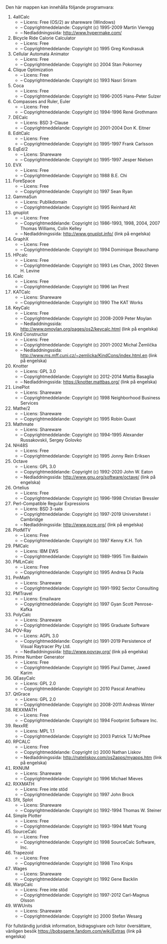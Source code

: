 ﻿Den här mappen kan innehålla följande programvara:

1. 4allCalc
   - – Licens: Free (OS/2) av shareware (Windows)
   - – Copyrightmeddelande: Copyright (c) 1995-2009 Martin Vieregg
   - – Nedladdningssida: http://www.hypermake.com/
2. Bicycle Ride Calorie Calculator
   - – Licens: Free
   - – Copyrightmeddelande: Copyright (c) 1995 Greg Kondrasuk
3. Cellular Automata Animator
   - – Licens: Free
   - – Copyrightmeddelande: Copyright (c) 2004 Stan Pokorney
4. Clique Optimization
   - – Licens: Free
   - – Copyrightmeddelande: Copyright (c) 1993 Nasri Sriram
5. Coca
   - – Licens: Free
   - – Copyrightmeddelande: Copyright (c) 1996-2005 Hans-Peter Sulzer
6. Compasses and Ruler, Euler
   - – Licens: Free
   - – Copyrightmeddelande: Copyright (c) 1994-1996 René Grothmann
7. DECalc
   - – Licens: BSD 3-Clause
   - – Copyrightmeddelande: Copyright (c) 2001-2004 Don K. Eitner
8. EditCalc
   - – Licens: Free
   - – Copyrightmeddelande: Copyright (c) 1995-1997 Frank Carlsson
9. EqEd/2
   - – Licens: Shareware
   - – Copyrightmeddelande: Copyright (c) 1995-1997 Jesper Nielsen
10. EVX
    - – Licens: Free
    - – Copyrightmeddelande: Copyright (c) 1988 B.E. Chi
11. ForeSpace
    - – Licens: Free
    - – Copyrightmeddelande: Copyright (c) 1997 Sean Ryan
12. GammaSun
    - – Licens: Publikdomain
    - – Copyrightmeddelande: Copyright (c) 1995 Reinhard Alt
13. gnuplot
    - – Licens: Free
    - – Copyrightmeddelande: Copyright (c) 1986-1993, 1998, 2004, 2007 Thomas Williams, Colin Kelley
    - – Nedladdningssida: http://www.gnuplot.info/ (link på engelska)
14. GraphX
    - – Licens: Free
    - – Copyrightmeddelande: Copyright (c) 1994 Dominique Beauchamp
15. HPcalc
    - – Licens: Free
    - – Copyrightmeddelande: Copyright (c) 1993 Les Chan, 2002 Steven H. Levine
16. ICalc
    - – Licens: Free
    - – Copyrightmeddelande: Copyright (c) 1996 Ian Prest
17. KATCalc
    - – Licens: Shareware
    - – Copyrightmeddelande: Copyright (c) 1990 The KAT Works
18. KeyCalc
    - – Licens: Free
    - – Copyrightmeddelande: Copyright (c) 2008-2009 Peter Moylan
    - – Nedladdningssida: http://www.pmoylan.org/pages/os2/keycalc.html (link på engelska)
19. Kind Constructor
    - – Licens: Free
    - – Copyrightmeddelande: Copyright (c) 2001-2002 Michal Žemlička
    - – Nedladdningssida: http://www.ms.mff.cuni.cz/~zemlicka/KindCons/index.html.en (link på engelska)
20. Knotter
    - – Licens: GPL 3.0
    - – Copyrightmeddelande: Copyright (c) 2012-2014 Mattia Basaglia
    - – Nedladdningssida: https://knotter.mattbas.org/ (link på engelska)
21. LinePlot
    - – Licens: Shareware
    - – Copyrightmeddelande: Copyright (c) 1998 Neighborhood Business Services
22. Mathe/2
    - – Licens: Shareware
    - – Copyrightmeddelande: Copyright (c) 1995 Robin Quast
23. Mathmate
    - – Licens: Shareware
    - – Copyrightmeddelande: Copyright (c) 1994-1995 Alexander Russakovskii, Sergey Golovko
24. NH48S
    - – Licens: Free
    - – Copyrightmeddelande: Copyright (c) 1995 Jonny Rein Eriksen
25. Octave
    - – Licens: GPL 3.0
    - – Copyrightmeddelande: Copyright (c) 1992-2020 John W. Eaton
    - – Nedladdningssida: http://www.gnu.org/software/octave/ (link på engelska)
26. Ortelius
    - – Licens: Free
    - – Copyrightmeddelande: Copyright (c) 1996-1998 Christian Bressler
27. Perl-Compatible Regular Expressions
    - – Licens: BSD 3-sats
    - – Copyrightmeddelande: Copyright (c) 1997-2019 Universitetet i Cambridge
    - – Nedladdningssida: http://www.pcre.org/ (link på engelska)
28. PlotMTV
    - – Licens: Free
    - – Copyrightmeddelande: Copyright (c) 1997 Kenny K.H. Toh
29. PMCalc
    - – Licens: IBM EWS
    - – Copyrightmeddelande: Copyright (c) 1989-1995 Tim Baldwin
30. PMLnCalc
    - – Licens: Free
    - – Copyrightmeddelande: Copyright (c) 1995 Andrea Di Paola
31. PmMath
    - – Licens: Shareware
    - – Copyrightmeddelande: Copyright (c) 1991-1992 Sector Consulting
32. PMTravel
    - – Licens: Emailware
    - – Copyrightmeddelande: Copyright (c) 1997 Gyan Scott Penrose-Kafka
33. PolyCalc
    - – Licens: Shareware
    - – Copyrightmeddelande: Copyright (c) 1995 Graduate Software
34. POV-Ray
    - – Licens: AGPL 3.0
    - – Copyrightmeddelande: Copyright (c) 1991-2019 Persistence of Visual Raytracer Pty Ltd.
    - – Nedladdningssida: http://www.povray.org/ (link på engelska)
35. Prime Number Generator
    - – Licens: Free
    - – Copyrightmeddelande: Copyright (c) 1995 Paul Damer, Jawed Karim
36. QEasyCalc
    - – Licens: GPL 2.0
    - – Copyrightmeddelande: Copyright (c) 2010 Pascal Amathieu
37. QtGrace
    - – Licens: GPL 2.0
    - – Copyrightmeddelande: Copyright (c) 2008-2011 Andreas Winter
38. REXXMATH
    - – Licens: Free
    - – Copyrightmeddelande: Copyright (c) 1994 Footprint Software Inc.
39. RexxRE
    - – Licens: MPL 1.1
    - – Copyrightmeddelande: Copyright (c) 2003 Patrick TJ McPhee
40. RPCALC
    - – Licens: Free
    - – Copyrightmeddelande: Copyright (c) 2000 Nathan Liskov
    - – Nedladdningssida: http://nateliskov.com/os2apps/myapps.htm (link på engelska)
41. RXNUM
    - – Licens: Shareware
    - – Copyrightmeddelande: Copyright (c) 1996 Michael Mieves
42. RXXMATH
    - – Licens: Free inte stöd
    - – Copyrightmeddelande: Copyright (c) 1997 John Brock
43. Sfit, Splot
    - – Licens: Shareware
    - – Copyrightmeddelande: Copyright (c) 1992-1994 Thomas W. Steiner
44. Simple Plotter
    - – Licens: Free
    - – Copyrightmeddelande: Copyright (c) 1993-1994 Matt Young
45. SourceCalc
    - – Licens: Free
    - – Copyrightmeddelande: Copyright (c) 1998 SourceCalc Software, Inc.
46. Trapezoid
    - – Licens: Free
    - – Copyrightmeddelande: Copyright (c) 1998 Tino Knips
47. Wages
    - – Licens: Shareware
    - – Copyrightmeddelande: Copyright (c) 1992 Gene Backlin
48. WarpCalc
    - – Licens: Free inte stöd
    - – Copyrightmeddelande: Copyright (c) 1997-2012 Carl-Magnus Olsson
49. WWUnits
    - – Licens: Shareware
    - – Copyrightmeddelande: Copyright (c) 2000 Stefan Wesarg

För fullständig juridisk information, bidragsgivare och listor översättare, vänligen besök https://bobsgame.fandom.com/wiki/Extras (link på engelska)